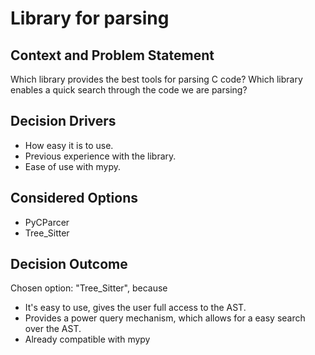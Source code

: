 # Library for parsing

## Context and Problem Statement

Which library provides the best tools for parsing C code?
Which library enables a quick search through the code we are parsing?

## Decision Drivers

* How easy it is to use.
* Previous experience with the library.
* Ease of use with mypy.

## Considered Options

* PyCParcer
* Tree_Sitter

## Decision Outcome

Chosen option: "Tree_Sitter", because

* It's easy to use, gives the user full access to the AST.
* Provides a power query mechanism, which allows for a easy search over the AST.
* Already compatible with mypy
